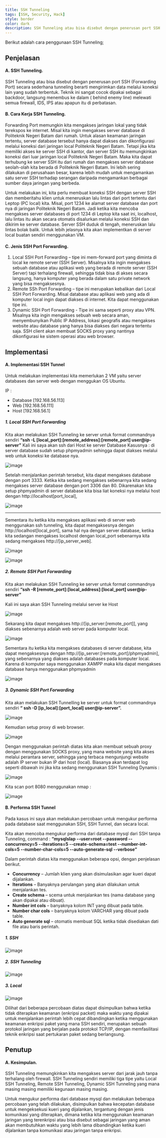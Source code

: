 ```yaml
---
title: SSH Tunneling
tags: [SSH, Security, Hack]
style: border
color: dark
description: SSH Tunneling atau bisa disebut dengan penerusan port SSH (Forwarding Port) secara sederhana tunneling berarti mengirimkan data melalui koneksi lain yang sudah terbentuk. Teknik ini sangat cocok dipakai sebagai backdoor, langsung menembus ke dalam ( behind enemy line) melewati semua firewall, IDS, IPS atau apapun itu di perbatasan.
---
```


Berikut adalah cara penggunaan SSH Tunneling;

## Penjelasan

#### A. SSH Tunneling.

SSH Tunneling atau bisa disebut dengan penerusan port SSH (Forwarding Port) secara sederhana tunneling berarti mengirimkan data melalui koneksi lain yang sudah terbentuk. Teknik ini sangat cocok dipakai sebagai backdoor, langsung menembus ke dalam ( behind enemy line) melewati semua firewall, IDS, IPS atau apapun itu di perbatasan.

#### B. Cara Kerja SSH Tunneling.

Forwarding Port memungkin kita mengakses jaringan lokal yang tidak terekspos ke internet. Misal kita ingin mengakses server database di Politeknik Negeri Batam dari rumah. Untuk alasan keamanan jaringan tertentu, server database tersebut hanya dapat diakses dan dikonfigurasi melalui koneksi dari jaringan local Politeknik Negeri Batam. Tetapi jika kita memiliki akses ke server SSH di kantor, dan server SSH itu memungkinkan koneksi dari luar jaringan local Politeknik Negeri Batam. Maka kita dapat terhubung ke server SSH itu dari rumah dan mengakses server database seolah-olah kita berada di Politeknik Negeri Batam. Ini lebih sering dilakukan di perusahaan besar, karena lebih mudah untuk mengamankan satu server SSH terhadap serangan daripada mengamankan berbagai sumber daya jaringan yang berbeda.

Untuk melakukan ini, kita perlu membuat koneksi SSH dengan server SSH dan memberitahu klien untuk meneruskan lalu lintas dari port tertentu dari Leptop (PC local) kita. Misal, port 1234 ke alamat server database dan port nya di jaringan Politeknik Negeri Batam. Jadi ketika kita mencoba mengakses server databases di port 1234 di Leptop kita saat ini, localhost, lalu lintas itu akan secara otomatis disalurkan melalui koneksi SSH dan dikirim ke server database. Server SSH duduk di tengah, meneruskan lalu lintas bolak balik. Untuk lebih jelasnya kita akan implementkan di server local buatan sendiri menggunakan VM.

#### C. Jenis SSH Port Forwarding.

1. Local SSH Port Forwarding – tipe ini mem-forward port yang diminta di local ke remote server (SSH Server). Misalnya kita ingin mengakses sebuah database atau aplikasi web yang berada di remote server (SSH Server) tapi terhalang firewall, sehingga tidak bisa di akses secara langsung, hanya komputer yang berada dalam satu private network yang bisa mengaksesnya.
2. Remote SSh Port Forwarding – tipe ini merupakan kebalikan dari Local SSH Port Forwarding. Misal database atau aplikasi web yang ada di komputer local ingin dapat diakses di internet. Kita dapat menggunakan tipe ini.
3. Dynamic SSH Port Forwarding - Tipe ini sama seperti proxy atau VPN. Misalnya kita ingin mengakses sebuah web secara aman, menyembunyikan Public IP Address, lokasi geografis atau mengakses website atau database yang hanya bisa diakses dari negara tertentu saja. SSH client akan membuat SOCKS proxy yang nantinya dikonfigurasi ke sistem operasi atau web browser.


## Implementasi

#### A.	Implementasi SSH Tunnel

Untuk melakukan implementasi kita memerlukan 2 VM yaitu server databases dan server web dengan menggukan OS Ubuntu. 

IP :
-	Database [192.168.56.113]
-	Web [192.168.56.111]
-	Host [192.168.56.1]
	

##### 1. Local SSH Port Forwarding

Kita akan melakukan SSH Tunneling ke server untuk format commandnya sendiri **“ssh -L [local_port]:[remote_address]:[remote_port] user@ip-server”** 
Kali ini saya akan ssh dari Host ke server Database
Kasusnya : di server database sudah setup phpmyadmin sehingga dapat diakses melalui web untuk koneksi ke database nya.

![image](https://user-images.githubusercontent.com/94363381/211854869-f8e0d4d9-1d1b-40cb-88fc-194c5d599f57.png)



Setelah menjalankan perintah tersebut, kita dapat mengakses database dengan port 3333. Ketika kita sedang mengakses sebenarnya kita sedang mengakses server database dengan port 3306 dan 80. Dikarenakan kita setup phpmyadmin di server database kita bisa liat koneksi nya melalui host dengan http://localhost[port_local], 

![image](https://user-images.githubusercontent.com/94363381/211844195-34620cb7-20d3-4dcb-aa53-c72091f6dc6d.png)

___

Sementara itu ketika kita mengakses aplikasi web di server web menggunakan ssh tunneling, kita dapat mengaksesnya dengan http://localhost[local_port], sama hal nya dengan server database, ketika kita sedangan mengakses localhost dengan local_port sebenarnya kita sedang mengakses http://[ip_server_web].

![image](https://user-images.githubusercontent.com/94363381/211843590-f0caef3f-af6c-46c6-ab82-8f623b453bf1.png)

![image](https://user-images.githubusercontent.com/94363381/211854813-0952cf76-f1de-497f-887f-b58fb8ca51ab.png)



##### 2. Remote SSH Port Forwarding

Kita akan melakukan SSH Tunneling ke server untuk format commandnya sendiri **“ssh -R [remote_port]:[local_address]:[local_port] user@ip-server”**

Kali ini saya akan SSH Tunneling melalui server ke Host

![image](https://user-images.githubusercontent.com/94363381/211844634-b3274050-2e48-4af3-9d07-466549642495.png)


Sekarang kita dapat mengakses http://[ip_server:[remote_port]], yang diakses sebenarnya adalah web server pada komputer local.

![image](https://user-images.githubusercontent.com/94363381/211845062-29401500-8054-471e-9a53-81019bf8aa61.png)


Sementara itu ketika kita mengakses databases di server database, kita dapat mengaksesnya dengan http://[ip_server:[remote_port]/phpmyadmin], yang sebenarnya yang diakses adalah databases pada komputer local.
Karena di komputer saya menggunakan XAMPP maka kita dapat mengakses database hanya menggunakan phpmyadmin 

![image](https://user-images.githubusercontent.com/94363381/211845134-ad207c5a-a374-43b4-b8d7-81525a96a5e3.png)



##### 3. Dynamic SSH Port Forwarding

Kita akan melakukan SSH Tunnelling ke server untuk format commandnya sendiri **“ ssh -D [ip_local]:[port_local] user@ip-server”.**

![image](https://user-images.githubusercontent.com/94363381/211845061-271ba50a-9c8b-46d1-98b4-e0c3c7aeaff4.png)

Kemudian setup proxy di web browser.

![image](https://user-images.githubusercontent.com/94363381/211845224-542dcab7-d403-460e-9dab-d67f9b8610fc.png)

Dengan menggunakan perintah diatas kita akan membuat sebuah proxy dengan menggunakan SOCKS proxy, yang mana website yang kita akses melalui perantara server, sehingga yang terbaca mengunjungi website adalah IP server bukan IP dari host (local).
Biasanya akan terdapat log seperti dibawah ini jika kita sedang menggunakan SSH Tunneling Dynamis :

![image](https://user-images.githubusercontent.com/94363381/211845322-3bbf433d-4814-4b3c-aaaa-0c972aac0e3b.png)

Kita scan port 8080 menggunakan nmap :

![image](https://user-images.githubusercontent.com/94363381/211845410-19960544-ad37-4d5d-b9df-b8f14d98afe0.png)




#### B.	Performa SSH Tunnel

Pada kasus ini saya akan melakukan percobaan untuk mengukur performa pada database saat menggunakan SSH, SSH Tunnel, dan secara local. 

Kita akan mencoba mengukur performa dari database mysql dari SSH tanpa Tunneling, command : **“mysqlslap --user=root --password --concurrency=5 --iterations=5 --create-schema=test --number-int-cols=5 --number-char-cols=5 --auto-generate-sql --verbose”**

Dalam perintah diatas kita menggunakan beberapa opsi, dengan penjelasan berikut.
-	**Concurrency** – Jumlah klien yang akan disimulasikan agar kueri dapat dijalankan.
-	**Iterations** – Banyaknya perulangan yang akan dilakukan untuk menjalankan tes.
-	**Create schema** – scema untuk menjalankan tes (nama database yang akan dipakai atau dibuat).
-	**Number int cols** – banyaknya kolom INT yang dibuat pada table.
-	**Number char cols** – banyaknya kolom VARCHAR yang dibuat pada table.
-	**Auto generate sql** – otomatis membuat SQL ketika tidak disediakan dati file atau baris perintah.

##### 1. SSH

![image](https://user-images.githubusercontent.com/94363381/211846261-39f64ffc-c3aa-4a65-b9ef-cbb7e21acc1a.png)

##### 2. SSH Tunneling

![image](https://user-images.githubusercontent.com/94363381/211846323-adae772a-f240-410c-bd4c-cced0e267081.png)

##### 3. Local

![image](https://user-images.githubusercontent.com/94363381/211846400-31853b5a-0eef-4b3c-9b57-0f31ed98fc72.png)

Dilihat dari beberapa percobaan diatas dapat disimpulkan bahwa ketika tidak diterapkan keamanan (enkripsi packet) maka waktu yang dipakai untuk menjalankan perintah lebih cepat dibandingkan ketika menggunakan keamanan enkripsi paket yang mana SSH sendiri, merupakan sebuah protokol jaringan yang berjalan pada protokol TCP/IP, dengan memfasilitasi teknik enkripsi saat pertukaran paket sedang berlangsung. 




## Penutup

#### A.	Kesimpulan.

SSH Tunneling memungkinkan kita mengakses server dari jarak jauh tanpa terhalang oleh firewall. SSH Tunneling sendiri memiliki tiga tipe yaitu Local SSH Tunneling, Remote SSH Tunneling, Dynamic SSH Tunneling yang mana masing masing memiliki kegunaan masing masing.

Untuk mengukur performa dari database mysql dan melakukan beberapa percobaan yang telah dilakukan, disimpulkan bahwa kecepatan database untuk mengeksekusi kueri yang dijalankan, tergantung dengan jenis komunikasi yang diterapkan, dimana ketika kita menggunakan keamanan jaringan yang terenkripsi atau bisa disebut sebagai jaringan yang aman akan membutuhkan waktu yang lebih lama dibandingkan ketika kueri dijalankan tanpa komunikasi atau jaringan tanpa enkripsi.
